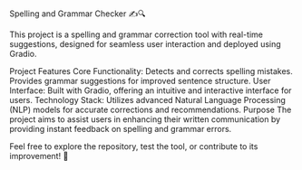 Spelling and Grammar Checker ✍️🔍

This project is a spelling and grammar correction tool with real-time suggestions, designed for seamless user interaction and deployed using Gradio.

Project Features
Core Functionality:
Detects and corrects spelling mistakes.
Provides grammar suggestions for improved sentence structure.
User Interface:
Built with Gradio, offering an intuitive and interactive interface for users.
Technology Stack:
Utilizes advanced Natural Language Processing (NLP) models for accurate corrections and recommendations.
Purpose
The project aims to assist users in enhancing their written communication by providing instant feedback on spelling and grammar errors.

Feel free to explore the repository, test the tool, or contribute to its improvement! 🚀

